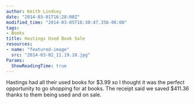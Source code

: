 ```yaml
---
author: Keith Lindsey
date: "2014-03-01T16:28:00Z"
modified_time: "2014-03-05T16:30:47.356-06:00"
tags:
- Books
title: Hastings Used Book Sale
resources:
- name: "featured-image"
  src: "2014-03-02_11.19.18.jpg"
Params:
  ShowReadingTime: true
---
```


Hastings had all their used books for $3.99 so I thought it was the  perfect opportunity to go shopping for at books. The receipt said we  saved $411.36 thanks to them being used and on sale.